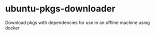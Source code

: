 # ubuntu-pkgs-downloader
Download pkgs with dependencies for use in an offline machine using docker
